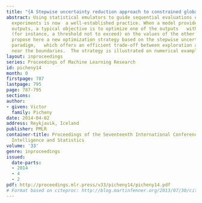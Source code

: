 ```yaml
---
title: "{A Stepwise uncertainty reduction approach to constrained global optimization}"
abstract: Using statistical emulators to guide sequential evaluations of complex computer
  experiments is now  a well-established practice. When a model provides multiple
  outputs, a typical objective is to optimize one of the outputs   with constraints
  (for instance, a threshold not to exceed) on the values of the other outputs.   We
  propose here a new optimization strategy based on the stepwise uncertainty reduction
  paradigm,   which offers an efficient trade-off between exploration and local search
  near the boundaries.  The strategy is illustrated on numerical examples.
layout: inproceedings
series: Proceedings of Machine Learning Research
id: picheny14
month: 0
firstpage: 787
lastpage: 795
page: 787-795
sections: 
author:
- given: Victor
  family: Picheny
date: 2014-04-02
address: Reykjavik, Iceland
publisher: PMLR
container-title: Proceedings of the Seventeenth International Conference on Artificial
  Intelligence and Statistics
volume: '33'
genre: inproceedings
issued:
  date-parts:
  - 2014
  - 4
  - 2
pdf: http://proceedings.mlr.press/v33/picheny14/picheny14.pdf
# Format based on citeproc: http://blog.martinfenner.org/2013/07/30/citeproc-yaml-for-bibliographies/
---
```

